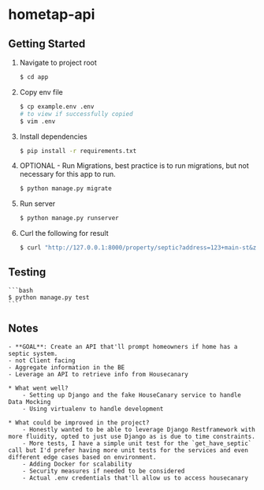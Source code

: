 # hometap-api
## Getting Started

1. Navigate to project root
   ```bash
   $ cd app
   ```

2. Copy env file
   ```bash
   $ cp example.env .env
   # to view if successfully copied
   $ vim .env
   ```

3. Install dependencies
    ```bash
    $ pip install -r requirements.txt
    ```

4. OPTIONAL - Run Migrations, best practice is to run migrations, but not necessary for this app to run.
    ```bash
    $ python manage.py migrate
    ```

5. Run server
    ```bash
    $ python manage.py runserver
    ```

6. Curl the following for result
    ```bash
    $ curl "http://127.0.0.1:8000/property/septic?address=123+main-st&zipcode=12345"
    ```
## Testing
    ```bash
    $ python manage.py test
    ```

## Notes
    - **GOAL**: Create an API that'll prompt homeowners if home has a septic system.
    - not Client facing
    - Aggregate information in the BE
    - Leverage an API to retrieve info from Housecanary

    * What went well?
        - Setting up Django and the fake HouseCanary service to handle Data Mocking
        - Using virtualenv to handle development

    * What could be improved in the project?
        - Honestly wanted to be able to leverage Django Restframework with more fluidity, opted to just use Django as is due to time constraints.
        - More tests, I have a simple unit test for the `get_have_septic` call but I'd prefer having more unit tests for the services and even different edge cases based on environment.
        - Adding Docker for scalability
        - Security measures if needed to be considered
        - Actual .env credentials that'll allow us to access housecanary